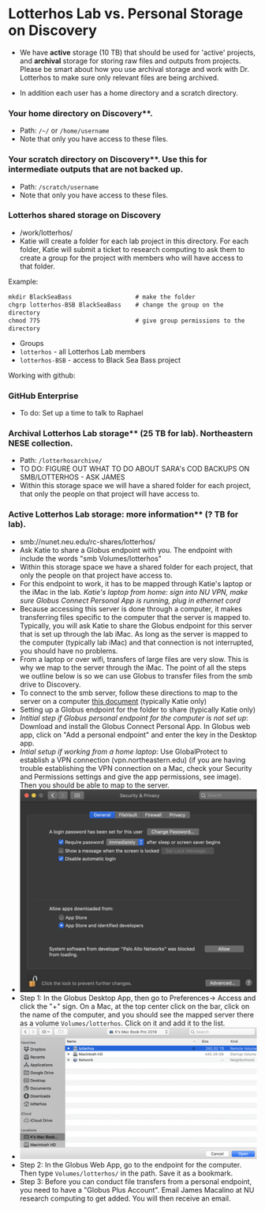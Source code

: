 #  Lotterhos Lab vs. Personal Storage on Discovery


* We have **active** storage (10 TB) that should be used for 'active' projects, and **archival** storage for storing 
raw files and outputs from projects. Please be smart about how you use archival storage and work with Dr. Lotterhos to 
make sure only relevant files are being archived.

* In addition each user has a home directory and a scratch directory.

### Your home directory on Discovery**.  
* Path: `/~/` or `/home/username`
* Note that only you have access to these files.

### Your scratch directory on Discovery**. Use this for intermediate outputs that are not backed up. 
* Path: `/scratch/username`
 * Note that only you have access to these files.

### Lotterhos shared storage on Discovery
* /work/lotterhos/
* Katie will create a folder for each lab project in this directory. For each folder, Katie will submit a ticket to research computing to ask them to create a group for the project with members who will have access to that folder.

Example:
```
mkdir BlackSeaBass                  # make the folder
chgrp lotterhos-BSB BlackSeaBass    # change the group on the directory
chmod 775                           # give group permissions to the directory
```

* Groups
 * `lotterhos` - all Lotterhos Lab members
 * `lotterhos-BSB` - access to Black Sea Bass project

Working with github:

### GitHub Enterprise
* To do: Set up a time to talk to Raphael

### Archival Lotterhos Lab storage** (25 TB for lab). Northeastern NESE collection. 
* Path: `/lotterhosarchive/`
* TO DO: FIGURE OUT WHAT TO DO ABOUT SARA's COD BACKUPS ON SMB/LOTTERHOS - ASK JAMES
* Within this storage space we will have a shared folder for each project, that only the people on that project will have access to.

### Active Lotterhos Lab storage: more information** (? TB for lab).  
* smb://nunet.neu.edu/rc-shares/lotterhos/
* Ask Katie to share a Globus endpoint with you. The endpoint with include the words "smb Volumes/lotterhos"
* Within this storage space we have a shared folder for each project, that only the people on that project have access to.
 * For this endpoint to work, it has to be mapped through Katie's laptop or the iMac in the lab. _Katie's laptop from home: sign into NU VPN, make sure Globus Connect Personal App is running, plug in ethernet cord_
* Because accessing this server is done through a computer, it makes transferring files specific to the computer that the server is mapped to. Typically, you will ask Katie to share the Globus endpoint for this server that is set up through the lab iMac. As long as the server is mapped to the computer (typically lab iMac) and that connection is not interrupted, you should have no problems. 
 * From a laptop or over wifi, transfers of large files are very slow. This is why we map to the server through the iMac. The point of all the steps we outline below is so we can use Globus to transfer files from the smb drive to Discovery.
* To connect to the smb server, follow these directions to map to the server on a computer [this document](accessing_shared_storage_2020.pdf) (typically Katie only)
* Setting up a Globus endpoint for the folder to share (typically Katie only)
 * _Intitial step if Globus personal endpoint for the computer is not set up_: Download and install the Globus Connect Personal App. In Globus web app, click on "Add a personal endpoint" and enter the key in the Desktop app.
 * _Intial setup if working from a home laptop_: Use GlobalProtect to establish a VPN connection (vpn.northeastern.edu) (if you are having trouble establishing the VPN connection on a Mac, check your Security and Permissions settings and give the app permissions, see image). Then you should be able to map to the server. 
  * ![](globalprotectgetittowork.png) 
 * Step 1: In the Globus Desktop App, then go to Preferences-> Access and click the "+" sign. On a Mac, at the top center click on the bar, click on the name of the computer, and you should see the mapped server there as a volume `Volumes/lotterhos`. Click on it and add it to the list.
  * ![](howtofindvolumeinglobusconnect.png)
 * Step 2: In the Globus Web App, go to the endpoint for the computer. Then type `Volumes/lotterhos/` in the path. Save it as a bookmark.
 * Step 3: Before you can conduct file transfers from a personal endpoint, you need to have a "Globus Plus Account". Email James Macalino at NU research computing to get added. You will then receive an email.

